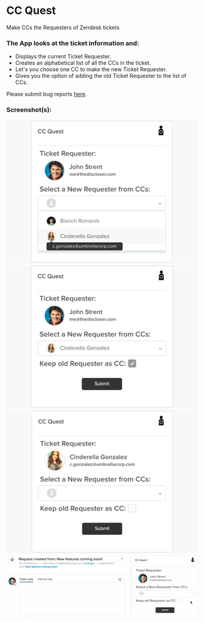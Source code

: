 # CC Quest

Make CCs the Requesters of Zendesk tickets 

### The App looks at the ticket information and:

* Displays the current Ticket Requester.
* Creates an alphabetical list of all the CCs in the ticket.
* Let's you choose one CC to make the new Ticket Requester.
* Gives you the option of adding the old Ticket Requester to the list of CCs.

Please submit bug reports [here](https://github.com/aculligan/CC_Quest/issues).

### Screenshot(s):
![Screenshot 1](assets/screenshot-1.png)
![Screenshot 2](assets/screenshot-2.png)
![Screenshot 3](assets/screenshot-3.png)
![Screenshot 4](assets/working.gif)
